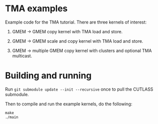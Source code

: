 # TMA examples

Example code for the TMA tutorial. There are three kernels of interest:

1) GMEM -> GMEM copy kernel with TMA load and store.

2) GMEM -> GMEM scale and copy kernel with TMA load and store.

3) GMEM -> multiple GMEM copy kernel with clusters and optional TMA multicast.

# Building and running

Run `git submodule update --init --recursive` once to pull the CUTLASS submodule.

Then to compile and run the example kernels, do the following:

```
make
./main
```
